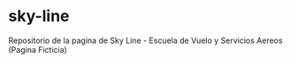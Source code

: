 # sky-line
Repositorio de la pagina de Sky Line - Escuela de Vuelo y Servicios Aereos (Pagina Ficticia)
